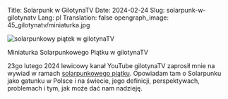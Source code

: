 Title: Solarpunk w GilotynaTV
Date: 2024-02-24
Slug: solarpunk-w-gilotynatv
Lang: pl
Translation: false
opengraph_image: 45_gilotynatv/miniaturka.jpg

![solarpunkowy piątek w gilotynaTV](/images/45_gilotynatv/miniaturka.jpg)
<figcaption>Miniaturka Solarpunkowego Piątku w gilotynaTV</figcaption>

23go lutego 2024 lewicowy kanał YouTube gilotynaTV zaprosił mnie na wywiad w ramach [solarpunkowego piątku](https://www.youtube.com/watch?v=hrH6hh51f4k&t=4161s). Opowiadam tam o Solarpunku jako gatunku w Polsce i na świecie, jego definicji, perspektywach, problemach i tym, jak może dać nam nadzieję.
